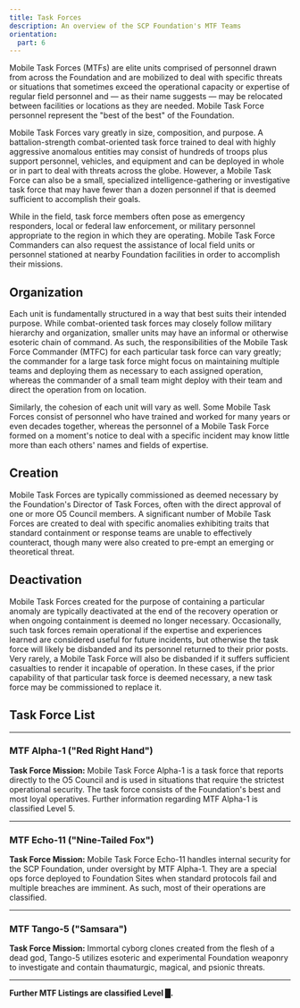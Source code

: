 ```yaml
---
title: Task Forces
description: An overview of the SCP Foundation's MTF Teams
orientation:
  part: 6
---
```


Mobile Task Forces (MTFs) are elite units comprised of personnel drawn from
across the Foundation and are mobilized to deal with specific threats or
situations that sometimes exceed the operational capacity or expertise of
regular field personnel and — as their name suggests — may be relocated between
facilities or locations as they are needed. Mobile Task Force personnel
represent the "best of the best" of the Foundation.

Mobile Task Forces vary greatly in size, composition, and purpose. A
battalion-strength combat-oriented task force trained to deal with highly
aggressive anomalous entities may consist of hundreds of troops plus support
personnel, vehicles, and equipment and can be deployed in whole or in part to
deal with threats across the globe. However, a Mobile Task Force can also be a
small, specialized intelligence-gathering or investigative task force that may
have fewer than a dozen personnel if that is deemed sufficient to accomplish
their goals.

While in the field, task force members often pose as emergency responders, local
or federal law enforcement, or military personnel appropriate to the region in
which they are operating. Mobile Task Force Commanders can also request the
assistance of local field units or personnel stationed at nearby Foundation
facilities in order to accomplish their missions.

## Organization

Each unit is fundamentally structured in a way that best suits their intended
purpose. While combat-oriented task forces may closely follow military hierarchy
and organization, smaller units may have an informal or otherwise esoteric chain
of command. As such, the responsibilities of the Mobile Task Force Commander
(MTFC) for each particular task force can vary greatly; the commander for a
large task force might focus on maintaining multiple teams and deploying them as
necessary to each assigned operation, whereas the commander of a small team
might deploy with their team and direct the operation from on location.

Similarly, the cohesion of each unit will vary as well. Some Mobile Task Forces
consist of personnel who have trained and worked for many years or even decades
together, whereas the personnel of a Mobile Task Force formed on a moment's
notice to deal with a specific incident may know little more than each others'
names and fields of expertise.

## Creation

Mobile Task Forces are typically commissioned as deemed necessary by the
Foundation's Director of Task Forces, often with the direct approval of one or
more O5 Council members. A significant number of Mobile Task Forces are created
to deal with specific anomalies exhibiting traits that standard containment or
response teams are unable to effectively counteract, though many were also
created to pre-empt an emerging or theoretical threat.

## Deactivation

Mobile Task Forces created for the purpose of containing a particular anomaly
are typically deactivated at the end of the recovery operation or when ongoing
containment is deemed no longer necessary. Occasionally, such task forces remain
operational if the expertise and experiences learned are considered useful for
future incidents, but otherwise the task force will likely be disbanded and its
personnel returned to their prior posts. Very rarely, a Mobile Task Force will
also be disbanded if it suffers sufficient casualties to render it incapable of
operation. In these cases, if the prior capability of that particular task force
is deemed necessary, a new task force may be commissioned to replace it.

## Task Force List

---

### MTF Alpha-1 ("Red Right Hand")

**Task Force Mission:** Mobile Task Force Alpha-1 is a task force that reports directly
to the O5 Council and is used in situations that require the strictest operational
security. The task force consists of the Foundation's best and most loyal operatives.
Further information regarding MTF Alpha-1 is classified Level 5.

---

### MTF Echo-11 ("Nine-Tailed Fox")

**Task Force Mission:** Mobile Task Force Echo-11 handles internal security
for the SCP Foundation, under oversight by MTF Alpha-1. They are a special ops
force deployed to Foundation Sites when standard protocols fail and multiple
breaches are imminent. As such, most of their operations are classified.

---

### MTF Tango-5 ("Samsara")

**Task Force Mission:** Immortal cyborg clones created from the flesh of a dead
god, Tango-5 utilizes esoteric and experimental Foundation weaponry to
investigate and contain thaumaturgic, magical, and psionic threats.

---

**Further MTF Listings are classified Level █.**
